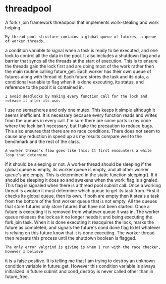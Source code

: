 # threadpool
A fork / join framework threadpool that implements work-stealing and work helping.

    My thread pool structure contains a global queue of futures, a queue of worker threads,
a condition variable to signal when a task is ready to be executed, and one lock to control all 
the data in the pool. It also includes a shutdown flag and a barrier that syncs all the threads
at the start of execution. This is to ensure the threads gain the lock first and are doing most 
of the work rather then the main routine calling future_get. Each worker has their own queue of 
futures along with thread id. Each future stores the task and its data, a conditional variable 
to flag when it is done executing, its status, and reference to the pool it is contained in. 

    I avoid deadlocks by making every function call for the lock and release it after its use.
I use no semaphores and only one mutex. This keeps it simple although it seems inefficient. 
It is necessary because every function reads and writes from the queues in every call. I'm sure 
there are some parts in my code where the lock isn't necessary, but I take the precaution to reduce
bugs. This also ensures that there are no race conditions. There does not seem to cause any 
reduction in speed up as my results compare well to the benchmark and the rest of the class. 

    A worker thread's flow goes like this: It first encounters a while loop that determine
if it should be sleeping or not. A worker thread should be sleeping if the global queue is empty,
its worker queue is empty, and all other worker queue's are empty. This is determined in the
static function sleeping(). If it should be sleeping it does so and awakens when the work_flag
is signaled. This flag is signaled when there is a thread pool submit call. Once a working thread
is awoken it must determine which queue to get its task from. First it checks its global queue, 
then its own. If both are empty then it steals a task from the bottom of the first worker queue 
that is not empty. All the queues that store futures only store futures that have not been started. 
Once a future is executing it is removed from whatever queue it was in. The worker queue releases
the lock as it no longer needs it and being executing the fork join task. When it is done executing 
it reacquires the lock, marks the future as completed, and signals the future's cond done flag to
let whatever is relying on this future know that it is done executing. The worker thread then 
repeats this process until the shutdown boolean is flagged.
                   
    The only error valgrind is giving is when I run with the race checker, however I believe
it is a false positive. It is telling me that I am trying to destroy an unknown condition variable 
in future_get. However this condition variable is always initialized in future submit and cond_destroy 
is never called other than in future_free. 
